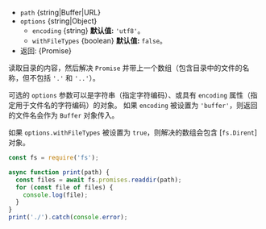 <!-- YAML
added: v10.0.0
changes:
  - version: v10.11.0
    pr-url: https://github.com/nodejs/node/pull/22020
    description: 添加新的选项 `withFileTypes`。
-->

* `path` {string|Buffer|URL}
* `options` {string|Object}
  * `encoding` {string} **默认值:** `'utf8'`。
  * `withFileTypes` {boolean} **默认值:** `false`。
* 返回: {Promise}

读取目录的内容，然后解决 `Promise` 并带上一个数组（包含目录中的文件的名称，但不包括 `'.'` 和 `'..'`）。

可选的 `options` 参数可以是字符串（指定字符编码）、或具有 `encoding` 属性（指定用于文件名的字符编码）的对象。 
如果 `encoding` 被设置为 `'buffer'`，则返回的文件名会作为 `Buffer` 对象传入。

如果 `options.withFileTypes` 被设置为 `true`，则解决的数组会包含 [`fs.Dirent`] 对象。

```js
const fs = require('fs');

async function print(path) {
  const files = await fs.promises.readdir(path);
  for (const file of files) {
    console.log(file);
  }
}
print('./').catch(console.error);
```

